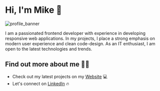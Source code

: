 # Hi, I'm Mike 👋

![profile_banner](https://github.com/mikemeyer186/mikemeyer186/assets/112903209/9af728ff-063d-4b25-a1d2-7ea34a5dfd3d)

I am a passionated frontend developer with experience in developing responsive web applications. In my projects, I place a strong emphasis on modern user experience and clean code-design. As an IT enthusiast, I am open to the latest technologies and trends.


## Find out more about me 👨‍💻
- Check out my latest projects on my <a href="https://mike-meyer.dev/">Website</a> 💻
- Let's connect on <a href="https://www.linkedin.com/in/mike-meyer-dev/">LinkedIn</a> 🔥
